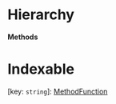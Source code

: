 

# Hierarchy

**Methods**

# Indexable

\[key: `string`\]:&nbsp;[MethodFunction](_primitive_method_.methodfunction.md)
